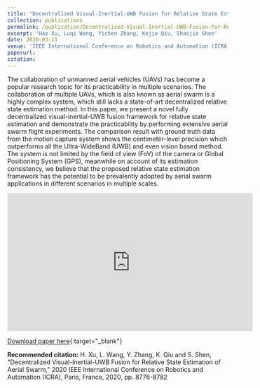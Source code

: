 ```yaml
---
title: "Decentralized Visual-Inertial-UWB Fusion for Relative State Estimation of Aerial Swarm"
collection: publications
permalink: /publication/Decentralized-Visual-Inertial-UWB-Fusion-for-Relative-State-Estimation-of-Aerial-Swarm
excerpt: 'Hao Xu, Luqi Wang, Yichen Zhang, Kejie Qiu, Shaojie Shen'
date: 2020-03-11
venue: 'IEEE International Conference on Robotics and Automation (ICRA)'
paperurl: 
citation: 
---
```

The collaboration of unmanned aerial vehicles (UAVs) has become a popular research topic for its practicability in multiple scenarios. The collaboration of multiple UAVs, which is also known as aerial swarm is a highly complex system, which still lacks a state-of-art decentralized relative state estimation method. In this paper, we present a novel fully decentralized visual-inertial-UWB fusion framework for relative state estimation and demonstrate the practicability by performing extensive aerial swarm flight experiments. The comparison result with ground truth data from the motion capture system shows the centimeter-level precision which outperforms all the Ultra-WideBand (UWB) and even vision based method. The system is not limited by the field of view (FoV) of the camera or Global Positioning System (GPS), meanwhile on account of its estimation consistency, we believe that the proposed relative state estimation framework has the potential to be prevalently adopted by aerial swarm applications in different scenarios in multiple scales.

<iframe width="560" height="315" src="https://www.youtube.com/embed/81Tm6EQYw1E" title="YouTube video player" frameborder="0" allow="accelerometer; autoplay; clipboard-write; encrypted-media; gyroscope; picture-in-picture" allowfullscreen></iframe>

[Download paper here](https://arxiv.org/pdf/2003.05138){:target="_blank"}

**Recommended citation:** H. Xu, L. Wang, Y. Zhang, K. Qiu and S. Shen, "Decentralized Visual-Inertial-UWB Fusion for Relative State Estimation of Aerial Swarm," 2020 IEEE International Conference on Robotics and Automation (ICRA), Paris, France, 2020, pp. 8776-8782